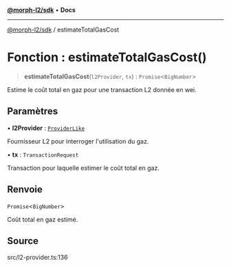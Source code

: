 [**@morph-l2/sdk**](../globals.md) • **Docs**

***

[@morph-l2/sdk](../globals.md) / estimateTotalGasCost

# Fonction : estimateTotalGasCost()

> **estimateTotalGasCost**(`l2Provider`, `tx`) : `Promise`\<`BigNumber`\>

Estime le coût total en gaz pour une transaction L2 donnée en wei.

## Paramètres

• **l2Provider** : [`ProviderLike`](../type-aliases/ProviderLike.md)

Fournisseur L2 pour interroger l'utilisation du gaz.

• **tx** : `TransactionRequest`

Transaction pour laquelle estimer le coût total en gaz.

## Renvoie

`Promise`\<`BigNumber`\>

Coût total en gaz estimé.

## Source

src/l2-provider.ts:136
